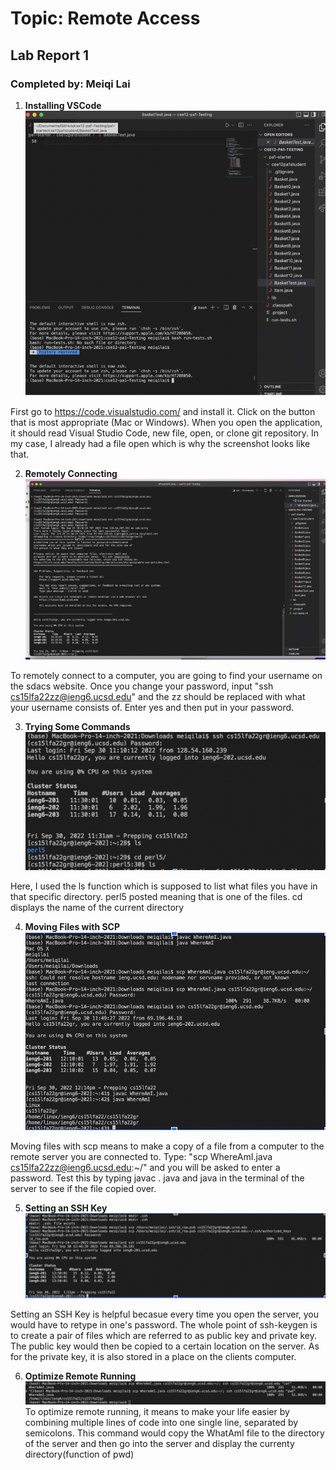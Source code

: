 # Topic: Remote Access 
## Lab Report 1
### Completed by: Meiqi Lai

1) **Installing VSCode**
![image class](1.png)  

First go to https://code.visualstudio.com/ and install it. Click on the button that is most appropriate (Mac or Windows).  When you open the application, it should read Visual Studio Code, new file, open, or clone git repository. In my case, I already had a file open which is why the screenshot looks like that. 

2) **Remotely Connecting**
![image class](2.png)

To remotely connect to a computer, you are going to find your username on the sdacs website. Once you change your password, input "ssh cs15lfa22zz@ieng6.ucsd.edu" and the zz should be replaced with what your username consists of. Enter yes and then put in your password. 

3) **Trying Some Commands**
![image](3.png)

Here, I used the ls function which is supposed to list what files you have in that specific directory. perl5 posted meaning that is one of the files. cd displays the name of the current directory

4) **Moving Files with SCP**
![image class](4.png)

Moving files with scp means to make a copy of a file from a computer to the remote server you are connected to. Type: "scp WhereAmI.java cs15lfa22zz@ieng6.ucsd.edu:~/" and you will be asked to enter a password. Test this by typing javac <file name>. java and java <file name> in the terminal of the server to see if the file copied over.

5) **Setting an SSH Key**
![image class](5.png)

Setting an SSH Key is helpful becasue every time you open the server, you would have to retype in one's password. The whole point of ssh-keygen is to create a pair of files which are referred to as public key and private key. The public key would then be copied to a certain location on the server. As for the private key, it is also stored in a place on the clients computer. 

6) **Optimize Remote Running**
![image class](6.png)
To optimize remote running, it means to make your life easier by combining multiple lines of code into one single line, separated by semicolons. This command would copy the WhatAmI file to the directory of the server and then go into the server and display the currenty directory(function of pwd)
